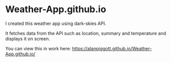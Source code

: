 # Weather-App.github.io

I created this weather app using dark-skies API. 

It fetches data from the API such as location, summary and temperature and displays it on screen.

You can view this in work here: https://alanpiggott.github.io/Weather-App.github.io/

